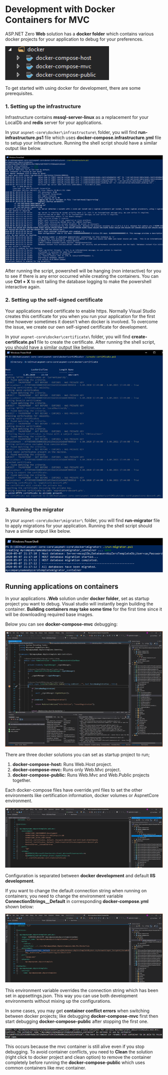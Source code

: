 # Development with Docker Containers for MVC

ASP.NET Zero **Web** solution has a **docker folder** which contains various docker projects for your application  to debug for your preferences. 

<img src="images/development-docker-mvc/docker-projects-folder-core-mvc.png" alt="docker-projects-folder-core-mvc" style="zoom:150%;" />

To get started with using docker for development, there are some prerequisites.

### 1. Setting up the infrastructure

Infrastructure contains **mssql-server-linux** as a replacement for your LocalDb and **redis** server for your applications.

In your `aspnet-core\docker\infrastructure\` folder, you will find **run-infrastructure.ps1** file which uses **docker-compose.infrastructure.yml** file to setup your infrastructure. Running the shell script should have a similar output like below.

<img src="images/development-docker-mvc/docker-infrastructure-run.png" alt="docker-infrastructure-run"/>

After running the script, powershell will be hanging (non interactive) for you to see if there is any error occurred while creating the containers. You can use **Ctrl + X** to exit tailing the database logging to make the powershell interactive again.

### 2. Setting up the self-signed certificate

Your applications need certificate to enable https. Normally Visual Studio creates this certificate for you when you run your application for the first time however sometimes it doesn't when docker is involved. To overcome the issue, we create our own self-signed certificate for development.

In your `aspnet-core\docker\certificate\` folder, you will find **create-certificate.ps1** file to create the certificate. After running the shell script, you should have a similar output like below.
<img src="images/development-docker-mvc/docker-create-dev-certificate.png" alt="docker-create-dev-certificate"/>

### 3. Running the migrator

In your `aspnet-core\docker\migrator\` folder, you will find **run-migrator** file to apply migrations for your application. Running the shell script should have a similar output like below.

<img src="images/development-docker-mvc/docker-migrate.png" alt="docker-migrate"/>



## Running applications on containers

In your applications **.Web** solution under **docker folder**, set as startup project you want to debug. Visual studio will instantly begin building the container. **Building containers may take some time** for the first time since it will be downloading required base images.

Below you can see **docker-compose-mvc** debugging:

<img src="images/development-docker-mvc/docker-mvc-running.png" alt="docker-mvc-running"  style="zoom:100%;" />

There are three docker solutions you can set as startup project to run;

1. **docker-compose-host:** Runs Web.Host project.
2. **docker-compose-mvc:** Runs only Web.Mvc project.
3. **docker-compose-public:** Runs Web.Mvc and Web.Public projects together.

Each docker-compose files have override.yml files to set the other environments like certification information, docker volumes or AspnetCore environment.

<img src="images/development-docker-mvc/docker-override-configuration.png" alt="docker-override-configuration"  style="zoom:100%;" />

Configuration is separated between **docker development** and default **IIS development**. 

If you want to change the default connection string when running on containers; you need to change the environment variable **ConnectionStrings__Default** in corresponding **docker-compose.yml** shown below:

<img src="images/development-docker-mvc/docker-cs-configuration.png" alt="docker-cs-configuration"  style="zoom:100%;" />

This environment variable overrides the connection string which has been set in appsettings.json. This way you can use both development environments without mixing up the configurations.

In some cases, you may get **container conflict errors** when switching between docker projects; like debugging **docker-compose-mvc** first then start debugging **docker-compose-public** after stopping the first one.

<img src="images/development-docker-mvc/docker-container-conflict.png" alt="docker-cs-configuration"  style="zoom:100%;" />

This occurs because the mvc container is still alive even if you stop debugging. To avoid container conflicts, you need to **Clean** the solution (right click to docker project and clean option) to remove the container completely before running the **docker-compose-public** which uses common containers like mvc container.